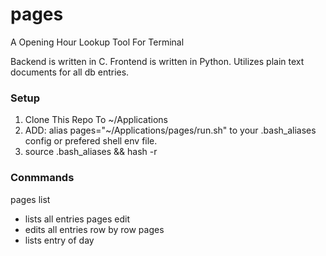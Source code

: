 # pages
A Opening Hour Lookup Tool For Terminal 

Backend is written in C.
Frontend is written in Python.
Utilizes plain text documents for all db entries.

### Setup
1. Clone This Repo To ~/Applications
2. ADD: alias pages="~/Applications/pages/run.sh" to your .bash_aliases config or prefered shell env file.
3. source .bash_aliases && hash -r

### Conmmands
pages list
  - lists all entries
pages edit
  - edits all entries row by row
pages <montag-freitag>
  - lists entry of day
